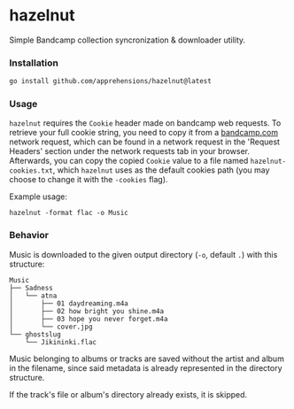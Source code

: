 # hazelnut

Simple Bandcamp collection syncronization & downloader utility.

### Installation
```sh
go install github.com/apprehensions/hazelnut@latest
```

### Usage
`hazelnut` requires the `Cookie` header made on bandcamp web requests.
To retrieve your full cookie string, you need to copy it from a [bandcamp.com](https://bandcamp.com/) network request, which can be found in a network request in the 'Request Headers' section under the network requests tab in your browser.
Afterwards, you can copy the copied `Cookie` value to a file named `hazelnut-cookies.txt`, which `hazelnut` uses as the default cookies path (you may choose to change it with the `-cookies` flag).

Example usage:
```
hazelnut -format flac -o Music
```

### Behavior
Music is downloaded to the given output directory (`-o`, default `.`) with this structure:
```
Music
├── Sadness
│   └── atna
│       ├── 01 daydreaming.m4a
│       ├── 02 how bright you shine.m4a
│       ├── 03 hope you never forget.m4a
│       └── cover.jpg
└── ghostslug
    └── Jikininki.flac
```
Music belonging to albums or tracks are saved without the artist and album in the filename, since said metadata is already represented in the directory structure.

If the track's file or album's directory already exists, it is skipped.
